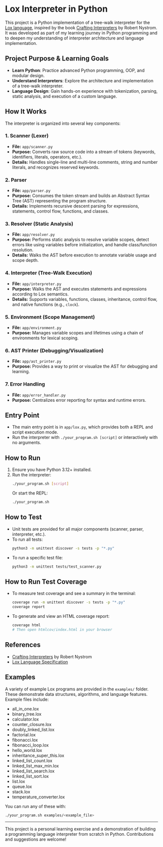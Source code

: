 # Lox Interpreter in Python

This project is a Python implementation of a tree-walk interpreter for the [Lox language](https://craftinginterpreters.com/the-lox-language.html), inspired by the book [Crafting Interpreters](https://craftinginterpreters.com/) by Robert Nystrom. It was developed as part of my learning journey in Python programming and to deepen my understanding of interpreter architecture and language implementation.

## Project Purpose & Learning Goals

- **Learn Python**: Practice advanced Python programming, OOP, and modular design.
- **Understand Interpreters**: Explore the architecture and implementation of a tree-walk interpreter.
- **Language Design**: Gain hands-on experience with tokenization, parsing, static analysis, and execution of a custom language.

## How It Works

The interpreter is organized into several key components:

### 1. Scanner (Lexer)
- **File:** `app/scanner.py`
- **Purpose:** Converts raw source code into a stream of tokens (keywords, identifiers, literals, operators, etc.).
- **Details:** Handles single-line and multi-line comments, string and number literals, and recognizes reserved keywords.

### 2. Parser
- **File:** `app/parser.py`
- **Purpose:** Consumes the token stream and builds an Abstract Syntax Tree (AST) representing the program structure.
- **Details:** Implements recursive descent parsing for expressions, statements, control flow, functions, and classes.

### 3. Resolver (Static Analysis)
- **File:** `app/resolver.py`
- **Purpose:** Performs static analysis to resolve variable scopes, detect errors like using variables before initialization, and handle class/function resolution.
- **Details:** Walks the AST before execution to annotate variable usage and scope depth.

### 4. Interpreter (Tree-Walk Execution)
- **File:** `app/interpreter.py`
- **Purpose:** Walks the AST and executes statements and expressions according to Lox semantics.
- **Details:** Supports variables, functions, classes, inheritance, control flow, and native functions (e.g., `clock`).

### 5. Environment (Scope Management)
- **File:** `app/environment.py`
- **Purpose:** Manages variable scopes and lifetimes using a chain of environments for lexical scoping.

### 6. AST Printer (Debugging/Visualization)
- **File:** `app/ast_printer.py`
- **Purpose:** Provides a way to print or visualize the AST for debugging and learning.

### 7. Error Handling
- **File:** `app/error_handler.py`
- **Purpose:** Centralizes error reporting for syntax and runtime errors.

## Entry Point
- The main entry point is in `app/lox.py`, which provides both a REPL and script execution mode.
- Run the interpreter with `./your_program.sh [script]` or interactively with no arguments.

## How to Run
1. Ensure you have Python 3.12+ installed.
2. Run the interpreter:
   ```sh
   ./your_program.sh [script]
   ```
   Or start the REPL:
   ```sh
   ./your_program.sh
   ```

## How to Test
- Unit tests are provided for all major components (scanner, parser, interpreter, etc.).
- To run all tests:
  ```sh
  python3 -m unittest discover -s tests -p "*.py"
  ```
- To run a specific test file:
  ```sh
  python3 -m unittest tests/test_scanner.py
  ```

## How to Run Test Coverage
- To measure test coverage and see a summary in the terminal:
  ```sh
  coverage run -m unittest discover -s tests -p "*.py"
  coverage report
  ```
- To generate and view an HTML coverage report:
  ```sh
  coverage html
  # Then open htmlcov/index.html in your browser
  ```

## References
- [Crafting Interpreters](https://craftinginterpreters.com/) by Robert Nystrom
- [Lox Language Specification](https://craftinginterpreters.com/the-lox-language.html)

## Examples

A variety of example Lox programs are provided in the `examples/` folder. These demonstrate data structures, algorithms, and language features. Example files include:

- all_in_one.lox
- binary_tree.lox
- calculator.lox
- counter_closure.lox
- doubly_linked_list.lox
- factorial.lox
- fibonacci.lox
- fibonacci_loop.lox
- hello_world.lox
- inheritance_super_this.lox
- linked_list_count.lox
- linked_list_max_min.lox
- linked_list_search.lox
- linked_list_sort.lox
- list.lox
- queue.lox
- stack.lox
- temperature_converter.lox

You can run any of these with:

```sh
./your_program.sh examples/<example_file>
```

---

This project is a personal learning exercise and a demonstration of building a programming language interpreter from scratch in Python. Contributions and suggestions are welcome!

